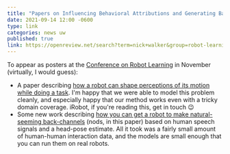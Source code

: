 ```yaml
---
title: "Papers on Influencing Behavioral Attributions and Generating Backchannels to Appear at CoRL"
date: 2021-09-14 12:00 -0600
type: link
categories: news uw
published: true
link: https://openreview.net/search?term=nick+walker&group=robot-learning.org%2FCoRL&content=all&source=all&sort=cdate%3Adesc
---
```


To appear as posters at the [Conference on Robot Learning](https://www.robot-learning.org) in November (virtually, I would guess):
* A paper describing [how a robot can shape perceptions of its motion while doing a task](https://openreview.net/forum?id=UIaodSPHNFN). I'm happy that we were able to model this problem cleanly, and especially happy that our method works even with a tricky domain coverage. iRobot, if you're reading this, get in touch 😉
* Some new work describing [how you can get a robot to make natural-seeming back-channels](https://openreview.net/forum?id=0WDtVJVwBcf) (nods, in this paper) based on human speech signals and a head-pose estimate. All it took was a fairly small amount of human-human interaction data, and the models are small enough that you can run them on real robots. 